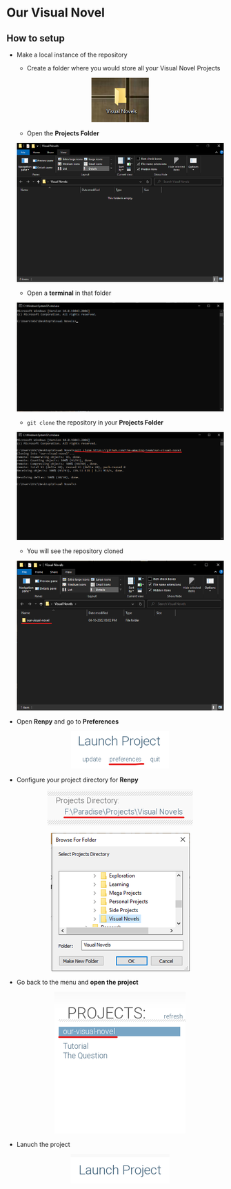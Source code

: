 # Our Visual Novel

## How to setup

- Make a local instance of the repository

  - Create a folder where you would store all your Visual Novel Projects
  <p align="center">
   <img src="steps/step-1.png" />
  </p>

  - Open the **Projects Folder**
  <p align="center">
   <img src="steps/step-2.png" />
  </p>

  - Open a **terminal** in that folder
  <p align="center">
   <img src="steps/step-3.png" />
  </p>

  - `git clone` the repository in your **Projects Folder**
  <p align="center">
   <img src="steps/step-4.png" />
  </p>

  - You will see the repository cloned
  <p align="center">
   <img src="steps/step-5.png" />
  </p>

- Open **Renpy** and go to **Preferences**
  <p align="center">
   <img src="steps/step-6.png" />
  </p>

- Configure your project directory for **Renpy**
  <p align="center">
   <img src="steps/step-7.png" />
  </p>
  <p align="center">
   <img src="steps/step-8.png" />
  </p>

- Go back to the menu and **open the project**
  <p align="center">
   <img src="steps/step-9.png" />
  </p>

- Lanuch the project
  <p align="center">
   <img src="steps/step-10.png" />
  </p>
